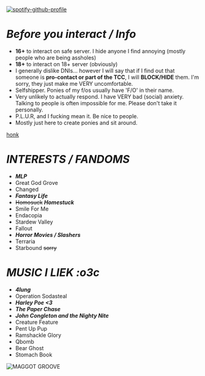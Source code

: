 [![spotify-github-profile](https://spotify-github-profile.kittinanx.com/api/view?uid=31qj6vpecq74hhdjiwzxlts7ma7q&cover_image=true&theme=default&show_offline=false&background_color=121212&interchange=false&bar_color=440a7f&bar_color_cover=false)](https://github.com/kittinan/spotify-github-profile)


# ***Before you interact / Info***

-  **16+** to interact on safe server. I hide anyone I find annoying (mostly people who are being assholes)
- **18+** to interact on 18+ server (obviously)
-  I generally dislike DNIs... however I will say that if I find out that someone is **pro-contact or part of the TCC**, I will **__BLOCK/HIDE__** them. I'm sorry, they just make me VERY uncomfortable.
- Selfshipper. Ponies of my f/os usually have 'F/O' in their name.
-  Very unlikely to actually respond. I have VERY bad (social) anxiety. Talking to people is often impossible for me. Please don't take it personally.
- P.L.U.R, and I fucking mean it. Be nice to people. 
-  Mostly just here to create ponies and sit around.

[honk](https://www.youtube.com/watch?v=boAxkYmO30c)


# ***INTERESTS / FANDOMS***
- ***MLP***
- Great God Grove
- Changed
- ***Fantasy Life***
- ~~Homosuck~~ ***Homestuck***
- Smile For Me
- Endacopia
- Stardew Valley
- Fallout
- ***Horror Movies / Slashers***
- Terraria
- Starbound ~~sorry~~

# ***MUSIC I LIEK :o3c***
- ***4lung***
- Operation Sodasteal
- ***Harley Poe <3***
- ***The Paper Chase***
- ***John Congleton and the Nighty Nite***
- Creature Feature
- Pent Up Pup
- Ramshackle Glory
- Qbomb
- Bear Ghost
- Stomach Book
  
![MAGGOT GROOVE](https://github.com/user-attachments/assets/4c18ea2f-c801-495e-88e3-51b1f3f1c12d)

  
